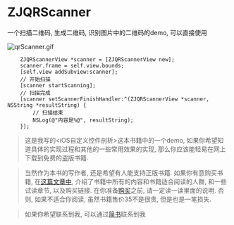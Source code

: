 # ZJQRScanner
一个扫描二维码, 生成二维码, 识别图片中的二维码的demo, 可以直接使用

![qrScanner.gif](http://upload-images.jianshu.io/upload_images/1271831-abac79315cd5e171.gif?imageMogr2/auto-orient/strip)

```
    ZJQRScannerView *scanner = [ZJQRScannerView new];
    scanner.frame = self.view.bounds;
    [self.view addSubview:scanner];
    // 开始扫描
    [scanner startScanning];
    // 扫描完成
    [scanner setScannerFinishHandler:^(ZJQRScannerView *scanner, NSString *resultString) {
        // 扫描结束
        NSLog(@"内容是%@", resultString);
    }];
```

> 这是我写的<iOS自定义控件剖析>这本书籍中的一个demo, 如果你希望知道具体的实现过程和其他的一些常用效果的实现, 那么你应该能轻易在网上下载到免费的盗版书籍. 

> 当然作为本书的写作者, 还是希望有人能支持正版书籍. 如果你有意购买书籍, 在[这篇文章中](http://www.jianshu.com/p/510500f3aebd), 介绍了书籍中所有的内容和书籍适合阅读的人群, 和一些试读章节, 以及购买链接. 在你准备[购买](http://www.qingdan.us/product/13)之前, 请一定读一读里面的说明. 否则, 如果不适合你阅读, 虽然书籍售价35不是很贵, 但是也是一笔损失.


> 如果你希望联系到我, 可以通过[简书](http://www.jianshu.com/users/fb31a3d1ec30/latest_articles)联系到我
